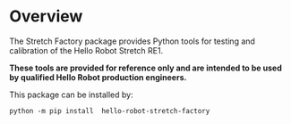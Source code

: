 # Overview

The Stretch Factory package provides Python tools for testing and calibration of the Hello Robot Stretch RE1. 

**These tools are provided for reference only and are intended to be used by qualified Hello Robot production engineers.** 

This package can be installed by:

```
python -m pip install  hello-robot-stretch-factory
```

